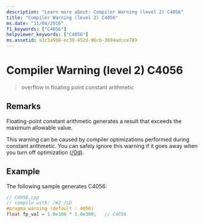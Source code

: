 ```yaml
---
description: "Learn more about: Compiler Warning (level 2) C4056"
title: "Compiler Warning (level 2) C4056"
ms.date: "11/04/2016"
f1_keywords: ["C4056"]
helpviewer_keywords: ["C4056"]
ms.assetid: a3c3a9b8-ec30-452d-96cb-3694adcce789
---
```

# Compiler Warning (level 2) C4056

> overflow in floating point constant arithmetic

## Remarks

Floating-point constant arithmetic generates a result that exceeds the maximum allowable value.

This warning can be caused by compiler optimizations performed during constant arithmetic. You can safely ignore this warning if it goes away when you turn off optimization ([/Od](../../build/reference/od-disable-debug.md)).

## Example

The following sample generates C4056:

```cpp
// C4056.cpp
// compile with: /W2 /LD
#pragma warning (default : 4056)
float fp_val = 1.0e300 * 1.0e300;   // C4056
```
